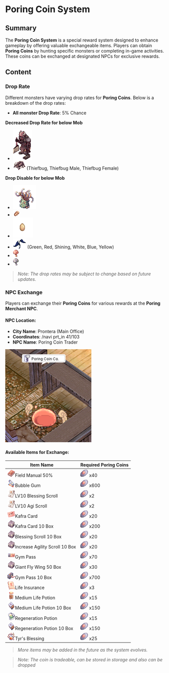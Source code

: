 # Poring Coin System

## Summary
The **Poring Coin System** is a special reward system designed to enhance gameplay by offering valuable exchangeable items. Players can obtain **Poring Coins** by hunting specific monsters or completing in-game activities. These coins can be exchanged at designated NPCs for exclusive rewards.

## Content

### Drop Rate
Different monsters have varying drop rates for **Poring Coins**. Below is a breakdown of the drop rates:

- **All monster Drop Rate**: 5% Chance

**Decreased Drop Rate for below Mob**

- ![Orc Zombie](assets/mob/1153.gif)
- ![Thief Bug](assets/mob/1051.gif) (Thiefbug, Thiefbug Male, Thiefbug Female)
  
**Drop Disable for below Mob**

- ![Hydra](assets/mob/1068.gif)
- ![Thief Bug Egg](assets/mob/1048.gif)
- ![Peco Peco Egg](assets/mob/1047.gif)
- ![Plants](assets/mob/1079.gif) (Green, Red, Shining, White, Blue, Yellow)
- ![Red Mushroom](assets/mob/1085.gif)
- ![Black Mushroom](assets/mob/1084.gif)


> *Note: The drop rates may be subject to change based on future updates.*

### NPC Exchange
Players can exchange their **Poring Coins** for various rewards at the **Poring Merchant NPC**.

#### **NPC Location**:
- **City Name**: Prontera (Main Office)
- **Coordinates**: /navi prt_in 41/103
- **NPC Name**: Poring Coin Trader

![Poring Coin Trader](assets/npc/poring_coin_trader.png)

#### **Available Items for Exchange**:
| Item Name              | Required Poring Coins |
|------------------------|----------------------|
| ![Field Manual 50%](assets/item/12263.png)Field Manual 50%<br>	|	![40](assets/item/7539.png) x40<br> |
| ![Bubble Gum](assets/item/12210.png)Bubble Gum<br>	|	![600](assets/item/7539.png) x600<br> |
| ![LV10 Blessing Scroll](assets/item/12215.png)LV10 Blessing Scroll<br>	|	![2](assets/item/7539.png) x2<br> |
| ![LV10 Agi Scroll](assets/item/12216.png)LV10 Agi Scroll<br>	|	![2](assets/item/7539.png) x2<br> |
| ![Kafra Card](assets/item/12211.png)Kafra Card<br>	|	![20](assets/item/7539.png) x20<br> |
| ![Kafra Card 10 Box](assets/item/12909.png)Kafra Card 10 Box<br>	|	![200](assets/item/7539.png) x200<br> |
| ![Blessing Scroll 10 Box](assets/item/12913.png)Blessing Scroll 10 Box<br>	|	![20](assets/item/7539.png) x20<br> |
| ![Increase Agility Scroll 10 Box](assets/item/12914.png)Increase Agility Scroll 10 Box<br>	|	![20](assets/item/7539.png) x20<br> |
| ![Gym Pass](assets/item/7776.png)Gym Pass<br>	|	![70](assets/item/7539.png) x70<br> |
| ![Giant Fly Wing 50 Box](assets/item/14179.png)Giant Fly Wing 50 Box<br>	|	![30](assets/item/7539.png) x30<br> |
| ![Gym Pass 10 Box](assets/item/13710.png)Gym Pass 10 Box<br>	|	![700](assets/item/7539.png) x700<br> |
| ![Life Insurance](assets/item/12265.png)Life Insurance<br>	|	![3](assets/item/7539.png) x3<br> |
| ![Medium Life Potion](assets/item/12459.png)Medium Life Potion<br>	|	![15](assets/item/7539.png) x15<br> |
| ![Medium Life Potion 10 Box](assets/item/13714.png)Medium Life Potion 10 Box<br>	|	![150](assets/item/7539.png) x150<br> |
| ![Regeneration Potion](assets/item/14537.png)Regeneration Potion<br>	|	![15](assets/item/7539.png) x15<br> |
| ![Regeneration Potion 10 Box](assets/item/14113.png)Regeneration Potion 10 Box<br>	|	![150](assets/item/7539.png) x150<br> |
| ![Tyr's Blessing](assets/item/14601.png)Tyr's Blessing<br>	|	![25](assets/item/7539.png) x25<br> |


> *More items may be added in the future as the system evolves.*

> *Note: The coin is tradeable, can be stored in storage and also can be dropped*

